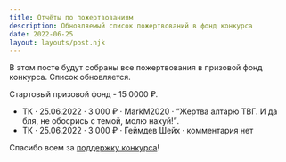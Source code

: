 ```yaml
---
title: Отчёты по пожертвованиям
description: Обновляемый список пожертвований в фонд конкурса
date: 2022-06-25
layout: layouts/post.njk
---
```


В этом посте будут собраны все пожертвования в призовой фонд конкурса. Список обновляется.

Стартовый призовой фонд - 15 0000 ₽.

- ТК · 25.06.2022 · 3 000 ₽ · MarkM2020 · <q>Жертва алтарю ТВГ. И да бля, не обосрись с темой, молю нахуй!</q>.
- ТК · 25.06.2022 · 3 000 ₽ · Геймдев Шейх · комментария нет

<!-- ЮМ - ЮMoney, ТК - Тинькофф Банк. -->

Спасибо всем за [поддержку конкурса](/pages/rules/#podderzhat-konkurs)!
